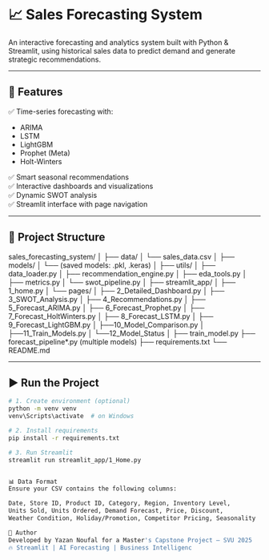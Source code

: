 # 📈 Sales Forecasting System

An interactive forecasting and analytics system built with Python & Streamlit, using historical sales data to predict demand and generate strategic recommendations.

---

## 🔧 Features

✅ Time-series forecasting with:
- ARIMA
- LSTM
- LightGBM
- Prophet (Meta)
- Holt-Winters

✅ Smart seasonal recommendations  
✅ Interactive dashboards and visualizations  
✅ Dynamic SWOT analysis  
✅ Streamlit interface with page navigation

---

## 📁 Project Structure
sales_forecasting_system/
│
├── data/
│ └── sales_data.csv
│
├── models/
│ └── (saved models: .pkl, .keras)
│
├── utils/
│ ├── data_loader.py
│ ├── recommendation_engine.py
│ ├── eda_tools.py
│ ├── metrics.py
│ └── swot_pipeline.py
│
├── streamlit_app/
│ ├── 1_home.py
│ └── pages/
│ ├── 2_Detailed_Dashboard.py
│ ├── 3_SWOT_Analysis.py
│ ├── 4_Recommendations.py
│ ├── 5_Forecast_ARIMA.py
│ ├── 6_Forecast_Prophet.py
│ ├── 7_Forecast_HoltWinters.py
│ ├── 8_Forecast_LSTM.py
│ ├── 9_Forecast_LightGBM.py
│ ├──10_Model_Comparison.py
│ ├──11_Train_Models.py
│ └──12_Model_Status
│
├── train_model.py
├── forecast_pipeline*.py (multiple models)
├── requirements.txt
└── README.md

---

## ▶️ Run the Project

```bash
# 1. Create environment (optional)
python -m venv venv
venv\Scripts\activate  # on Windows

# 2. Install requirements
pip install -r requirements.txt

# 3. Run Streamlit
streamlit run streamlit_app/1_Home.py


📊 Data Format
Ensure your CSV contains the following columns:

Date, Store ID, Product ID, Category, Region, Inventory Level,
Units Sold, Units Ordered, Demand Forecast, Price, Discount,
Weather Condition, Holiday/Promotion, Competitor Pricing, Seasonality

📩 Author
Developed by Yazan Noufal for a Master's Capstone Project – SVU 2025
🔥 Streamlit | AI Forecasting | Business Intelligenc

